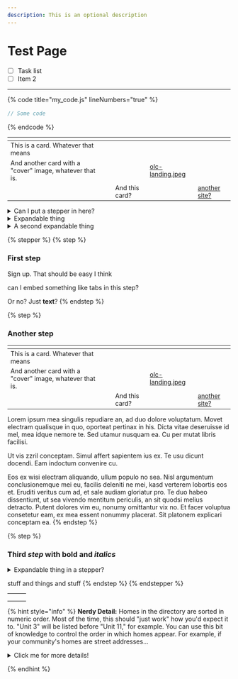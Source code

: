 ```yaml
---
description: This is an optional description
---
```


# Test Page

- [ ] Task list
- [ ] Item 2

---

{% code title="my_code.js" lineNumbers="true" %}

```javascript
// Some code
```

{% endcode %}

<table data-view="cards"><thead><tr><th></th><th></th><th></th><th data-hidden data-card-cover data-type="files"></th><th data-hidden data-card-target data-type="content-ref"></th></tr></thead><tbody><tr><td>This is a card. Whatever that means</td><td></td><td></td><td></td><td></td></tr><tr><td>And another card with a "cover" image, whatever that is.</td><td></td><td></td><td><a href="../.gitbook/assets/olc-landing.jpeg">olc-landing.jpeg</a></td><td></td></tr><tr><td></td><td></td><td>And this card?</td><td></td><td><a href="https://app.gitbook.com/o/zVE4wfWnE0orO86YtQCP/s/DfcPuZhDcXQKbbjaMCa5/">another site?</a></td></tr></tbody></table>

<details>

<summary>Can I put a stepper in here?</summary>

**NO**

This does _not_ work. You _cannot_ put a stepper in an expandable section!

{% stepper %}
{% step %}

### First step

Sign up. That should be easy I think

can I embed something like tabs in this step?

Or no? Just **text**?
{% endstep %}

{% step %}

### Another step

Ut vis zzril conceptam. Simul affert sapientem ius ex. Te usu dicunt docendi. Eam indoctum convenire cu.

{% endstep %}

{% endstepper %}

</details>

<details>

<summary>Expandable thing</summary>

This is the content for the expandable thing.

<img src="../.gitbook/assets/turn-on-construction-mode.jpeg" alt="" data-size="original">

I put an _image_ up there :point_up:

<table data-view="cards"><thead><tr><th></th><th></th><th></th><th data-hidden data-card-cover data-type="files"></th><th data-hidden data-card-target data-type="content-ref"></th></tr></thead><tbody><tr><td>This is a card. Whatever that means</td><td></td><td></td><td></td><td></td></tr><tr><td>And another card with a "cover" image, whatever that is.</td><td></td><td></td><td><a href="../.gitbook/assets/olc-landing.jpeg">olc-landing.jpeg</a></td><td></td></tr><tr><td></td><td></td><td>And this card?</td><td></td><td><a href="https://app.gitbook.com/o/zVE4wfWnE0orO86YtQCP/s/DfcPuZhDcXQKbbjaMCa5/">another site?</a></td></tr></tbody></table>

</details>

<details>

<summary>A second expandable thing</summary>

Lorem ipsum mea singulis repudiare an, ad duo dolore voluptatum. Movet electram qualisque in quo, oporteat pertinax in his. Dicta vitae deseruisse id mel, mea idque nemore te. Sed utamur nusquam ea. Cu per mutat libris facilisi.

Ut vis zzril conceptam. Simul affert sapientem ius ex. Te usu dicunt docendi. Eam indoctum convenire cu.

Tale soleat facilis vel et, qui virtute dissentiunt no, causae eruditi sed ea. Qui posidonium liberavisse ut. Eu fugit aliquyam mandamus cum. Et legimus commune percipit sea, mea mucius graeco te, oratio delicata cum id. Ad has natum probo scribentur, ne nostrud aliquam urbanitas pro, id nonummy minimum qui. Nam malis choro partem ad.

Eos ex wisi electram aliquando, ullum populo no sea. Nisl argumentum conclusionemque mei eu, facilis deleniti ne mei, kasd verterem lobortis eos et. Eruditi veritus cum ad, et sale audiam gloriatur pro. Te duo habeo dissentiunt, ut sea vivendo mentitum periculis, an sit quodsi melius detracto. Putent dolores vim eu, nonumy omittantur vix no. Et facer voluptua consetetur eam, ex mea essent nonummy placerat. Sit platonem explicari conceptam ea.

</details>

{% stepper %}
{% step %}

### First step

Sign up. That should be easy I think

can I embed something like tabs in this step?

Or no? Just **text**?
{% endstep %}

{% step %}

### Another step

<table data-view="cards"><thead><tr><th></th><th></th><th></th><th data-hidden data-card-cover data-type="files"></th><th data-hidden data-card-target data-type="content-ref"></th></tr></thead><tbody><tr><td>This is a card. Whatever that means</td><td></td><td></td><td></td><td></td></tr><tr><td>And another card with a "cover" image, whatever that is.</td><td></td><td></td><td><a href="../.gitbook/assets/olc-landing.jpeg">olc-landing.jpeg</a></td><td></td></tr><tr><td></td><td></td><td>And this card?</td><td></td><td><a href="https://app.gitbook.com/o/zVE4wfWnE0orO86YtQCP/s/DfcPuZhDcXQKbbjaMCa5/">another site?</a></td></tr></tbody></table>

Lorem ipsum mea singulis repudiare an, ad duo dolore voluptatum. Movet electram qualisque in quo, oporteat pertinax in his. Dicta vitae deseruisse id mel, mea idque nemore te. Sed utamur nusquam ea. Cu per mutat libris facilisi.

Ut vis zzril conceptam. Simul affert sapientem ius ex. Te usu dicunt docendi. Eam indoctum convenire cu.

Eos ex wisi electram aliquando, ullum populo no sea. Nisl argumentum conclusionemque mei eu, facilis deleniti ne mei, kasd verterem lobortis eos et. Eruditi veritus cum ad, et sale audiam gloriatur pro. Te duo habeo dissentiunt, ut sea vivendo mentitum periculis, an sit quodsi melius detracto. Putent dolores vim eu, nonumy omittantur vix no. Et facer voluptua consetetur eam, ex mea essent nonummy placerat. Sit platonem explicari conceptam ea.
{% endstep %}

{% step %}

### Third _step_ with bold and _italics_

<details>

<summary>Expandable thing in a stepper?</summary>

{% hint style="info" %}
An info hint _within_ an expandable thing...
{% endhint %}

Lorem ipsum mea singulis repudiare an, ad duo dolore voluptatum. Movet electram qualisque in quo, oporteat pertinax in his. Dicta vitae deseruisse id mel, mea idque nemore te. Sed utamur nusquam ea. Cu per mutat libris facilisi.

</details>

stuff and things and stuff
{% endstep %}
{% endstepper %}

|     |     |     |
| --- | --- | --- |
|     |     |     |
|     |     |     |
|     |     |     |

{% hint style="info" %}
**Nerdy Detail:** Homes in the directory are sorted in numeric order. Most of the time, this should "just work" how you'd expect it to. "Unit 3" will be listed before "Unit 11," for example. You can use this bit of knowledge to control the order in which homes appear. For example, if your community's homes are street addresses...

<details>

<summary>Click me for more details!</summary>

Lorem ipsum mea singulis repudiare an, ad duo dolore voluptatum. Movet electram qualisque in quo, oporteat pertinax in his. Dicta vitae deseruisse id mel, mea idque nemore te. Sed utamur nusquam ea. Cu per mutat libris facilisi.sent nonummy placerat. Sit platonem explicari conceptam ea.

</details>

{% endhint %}

